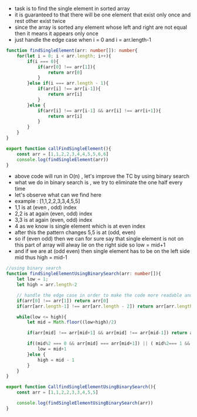 - task is to find the single element in sorted array
- it is guaranteed to that there will be one element that exist only once and rest other exist twice
- since the array is sorted any element whose left and right are not equal then it means it appears only once
- just handle the edge case when i = 0 and i = arr.length-1

```ts
function findSingleElement(arr: number[]): number{
    for(let i = 0; i < arr.length; i++){
        if(i === 0){
            if(arr[0] !== arr[1]){
                return arr[0]
            }
        }else if(i === arr.length - 1){
            if(arr[i] !== arr[i-1]){
                return arr[i]
            }
        }else {
            if(arr[i] !== arr[i-1] && arr[i] !== arr[i+1]){
                return arr[i]
            }
        }
    }
}

export function callFindSingleElement(){
    const arr = [1,1,2,2,3,4,4,5,5,6,6]
    console.log(findSingleElement(arr))
}

```

- above code will run in O(n) , let's improve the TC by using binary search
- what we do in binary search is , we try to eliminate the one half every time
- let's observe what can we find here
- example : [1,1,2,2,3,3,4,5,5]
- 1,1 is at (even , odd) index
- 2,2 is at again (even, odd) index
- 3,3 is at again (even, odd) index
- 4 as we know is single element which is at even index
- after this the pattern changes 5,5 is at (odd, even)
- so if (even odd) then we can for sure say that single element is not on this part of array will alway lie on the right side so low = mid+1
- and if we are at (odd even) then single element has to be on the left side mid thus high = mid-1


```ts
//using binary search 
function findSingleElementUsingBinarySearch(arr: number[]){
    let low = 1;
    let high = arr.length-2

    // handle the edge case in order to make the code more readable and eleminate complex conditions
    if(arr[0] !== arr[1]) return arr[0]
    if(arr[arr.length-1] !== arr[arr.length - 2]) return arr[arr.length - 1]

    while(low <= high){
        let mid = Math.floor((low+high)/2)

        if(arr[mid] !== arr[mid+1] && arr[mid] !== arr[mid-1]) return arr[mid]

        if((mid%2 === 0 && arr[mid] === arr[mid+1]) || ( mid%2=== 1 && arr[mid] === arr[mid - 1])){
            low = mid+1
        }else {
            high = mid - 1
        }
    }
}

export function CallfindSingleElementUsingBinarySearch(){
    const arr = [1,1,2,2,3,3,4,5,5]

    console.log(findSingleElementUsingBinarySearch(arr))
}

```

